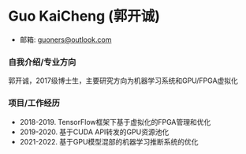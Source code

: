 # Guo KaiCheng (郭开诚)

* 邮箱: guoners@outlook.com

### 自我介绍/专业方向

郭开诚，2017级博士生，主要研究方向为机器学习系统和GPU/FPGA虚拟化

### 项目/工作经历

* 2018-2019. TensorFlow框架下基于虚拟化的FPGA管理和优化
* 2019-2020. 基于CUDA API转发的GPU资源池化
* 2021-2022. 基于GPU模型混部的机器学习推断系统的优化
